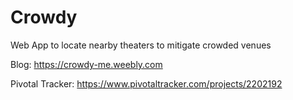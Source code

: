 # Crowdy
Web App to locate nearby theaters to mitigate crowded venues

Blog:
https://crowdy-me.weebly.com

Pivotal Tracker:
https://www.pivotaltracker.com/projects/2202192
